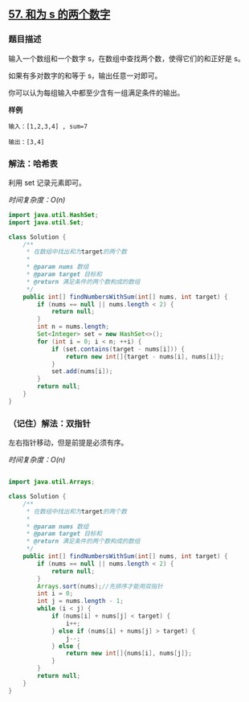 ## [57. 和为 s 的两个数字](https://leetcode.cn/problems/he-wei-sde-liang-ge-shu-zi-lcof/)


### 题目描述

输入一个数组和一个数字 s，在数组中查找两个数，使得它们的和正好是 s。

如果有多对数字的和等于 s，输出任意一对即可。

你可以认为每组输入中都至少含有一组满足条件的输出。

**样例**

```
输入：[1,2,3,4] , sum=7

输出：[3,4]
```

### 解法：哈希表

利用 set 记录元素即可。

*时间复杂度：$O(n)$*
```java
import java.util.HashSet;
import java.util.Set;

class Solution {
    /**
     * 在数组中找出和为target的两个数
     *
     * @param nums 数组
     * @param target 目标和
     * @return 满足条件的两个数构成的数组
     */
    public int[] findNumbersWithSum(int[] nums, int target) {
        if (nums == null || nums.length < 2) {
            return null;
        }
        int n = nums.length;
        Set<Integer> set = new HashSet<>();
        for (int i = 0; i < n; ++i) {
            if (set.contains(target - nums[i])) {
                return new int[]{target - nums[i], nums[i]};
            }
            set.add(nums[i]);
        }
        return null;
    }
}
```

### （记住）解法：双指针
左右指针移动，但是前提是必须有序。

*时间复杂度：$O(n)$*
```java

import java.util.Arrays;

class Solution {
    /**
     * 在数组中找出和为target的两个数
     *
     * @param nums 数组
     * @param target 目标和
     * @return 满足条件的两个数构成的数组
     */
    public int[] findNumbersWithSum(int[] nums, int target) {
        if (nums == null || nums.length < 2) {
            return null;
        }
        Arrays.sort(nums);//先排序才能用双指针
        int i = 0;
        int j = nums.length - 1;
        while (i < j) {
            if (nums[i] + nums[j] < target) {
                i++;
            } else if (nums[i] + nums[j] > target) {
                j--;
            } else {
                return new int[]{nums[i], nums[j]};
            }
        }
        return null;
    }
}
```

